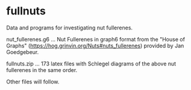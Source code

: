 # fullnuts
Data and programs for investigating nut fullerenes.

nut_fullerenes.g6 ... Nut Fullerenes in graph6 format from the "House of Graphs" (https://hog.grinvin.org/Nuts#nuts_fullerenes) provided by Jan Goedgebeur.

fullnuts.zip ... 173 latex files with Schlegel diagrams of the above nut fullerenes in the same order.

Other files will follow.

